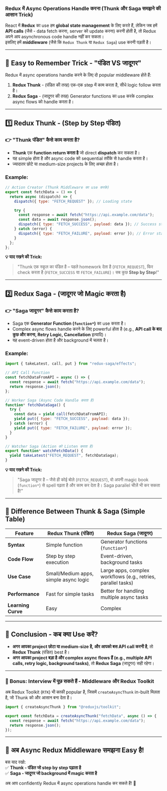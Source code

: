 ### **Redux में Async Operations Handle करना (Thunk और Saga समझने की आसान Trick)**  

React में **Redux** का use हम **global state management** के लिए करते हैं, लेकिन जब हमें **API calls** (जैसे - data fetch करना, server को update करना) करनी होती है, तो Redux अपने आप asynchronous code handle नहीं कर सकता।  
इसलिए हमें **middleware** (जैसे कि `Redux Thunk` या `Redux Saga`) use करनी पड़ती है।  

---

## **🤔 Easy to Remember Trick - "पंडित VS जादूगर"**  
Redux में async operations handle करने के लिए दो popular middleware होते हैं:  
1. **Redux Thunk** - (पंडित की तरह) एक-एक step में काम करता है, सीधे logic follow करता है।  
2. **Redux Saga** - (जादूगर की तरह) Generator functions का use करके complex async flows को handle करता है।  

---

## **1️⃣ Redux Thunk - (Step by Step पंडित)**
### 👉 "Thunk पंडित" कैसे काम करता है?
- **Thunk** एक **function return करता है** जो direct **dispatch** कर सकता है।  
- यह simple होता है और async code को sequential तरीके से handle करता है।  
- ज्यादातर छोटे या medium-size projects के लिए अच्छा होता है।  

### **Example:**  
```jsx
// Action Creator (Thunk Middleware का use करके)
export const fetchData = () => {
  return async (dispatch) => {
    dispatch({ type: "FETCH_REQUEST" }); // Loading state

    try {
      const response = await fetch("https://api.example.com/data");
      const data = await response.json();
      dispatch({ type: "FETCH_SUCCESS", payload: data }); // Success state
    } catch (error) {
      dispatch({ type: "FETCH_FAILURE", payload: error }); // Error state
    }
  };
};
```

**💡 याद रखने की Trick:**  
> "Thunk एक स्कूल का पंडित है – पहले homework देता है (`FETCH_REQUEST`), फिर check करता है (`FETCH_SUCCESS` या `FETCH_FAILURE`)। सब कुछ **Step by Step**!"

---

## **2️⃣ Redux Saga - (जादूगर जो Magic करता है)**
### 👉 "Saga जादूगर" कैसे काम करता है?
- Saga एक **Generator Function (`function*`)** का use करता है।  
- Complex async flows handle करने के लिए powerful होता है (e.g., **API call के बाद कुछ और करना, Retry Logic, Cancellation** इत्यादि)।  
- यह event-driven होता है और background में चलता है।  

### **Example:**  
```jsx
import { takeLatest, call, put } from "redux-saga/effects";

// API Call Function
const fetchDataFromAPI = async () => {
  const response = await fetch("https://api.example.com/data");
  return response.json();
};

// Worker Saga (Async Code Handle करता है)
function* fetchDataSaga() {
  try {
    const data = yield call(fetchDataFromAPI);
    yield put({ type: "FETCH_SUCCESS", payload: data });
  } catch (error) {
    yield put({ type: "FETCH_FAILURE", payload: error });
  }
}

// Watcher Saga (Action को Listen करता है)
export function* watchFetchData() {
  yield takeLatest("FETCH_REQUEST", fetchDataSaga);
}
```

**💡 याद रखने की Trick:**  
> "Saga जादूगर है – जैसे ही कोई बोले (`FETCH_REQUEST`), वो अपनी magic book (`function*`) से spell पढ़ता है और काम कर देता है। Saga parallel चीज़ें भी कर सकता है!"

---

## **📌 Difference Between Thunk & Saga (Simple Table)**  

| Feature | Redux Thunk (पंडित) | Redux Saga (जादूगर) |
|---------|----------------|--------------|
| **Syntax** | Simple function | Generator functions (`function*`) |
| **Code Flow** | Step by step execution | Event-driven, background tasks |
| **Use Case** | Small/Medium apps, simple async logic | Large apps, complex workflows (e.g., retries, parallel tasks) |
| **Performance** | Fast for simple tasks | Better for handling multiple async tasks |
| **Learning Curve** | Easy | Complex |

---

## **🎯 Conclusion - कब क्या Use करें?**
- **अगर आपका project छोटा या medium-size है, और आपको बस API call करनी है**, तो **Redux Thunk** (पंडित) best है।  
- **अगर आपका project बड़ा है और complex async flows हैं (e.g., multiple API calls, retry logic, background tasks)**, तो **Redux Saga** (जादूगर) सही रहेगा।

---

### **🎉 Bonus: Interview में पूछ सकते हैं - Middleware और Redux Toolkit**
अब Redux Toolkit (`RTK`) भी काफी popular है, जिसमें `createAsyncThunk` in-built मिलता है, जो Thunk को और आसान बना देता है।

```jsx
import { createAsyncThunk } from "@reduxjs/toolkit";

export const fetchData = createAsyncThunk("fetchData", async () => {
  const response = await fetch("https://api.example.com/data");
  return response.json();
});
```

---

## **🤩 अब Async Redux Middleware समझना Easy है!**
बस याद रखो:  
✅ **Thunk - पंडित जो step by step पढ़ाता है**  
✅ **Saga - जादूगर जो background में magic करता है**  

अब आप confidently Redux में async operations handle कर सकते हैं! 🚀